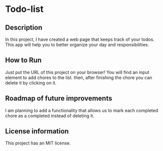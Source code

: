 # Todo-list
## Description
In this project, I have created a web page that keeps track of your todos. This app will help you to better organize your day and responsibilities.

## How to Run
Just put the URL of this project on your browser! You will find an input element to add chores to the list. then, after finishing the chore you can delete it by clicking on it.

## Roadmap of future improvements
I am planning to add a functionality that allows us to mark each completed chore as a completed instead of deleting it.

## License information
This project has an MIT license.
